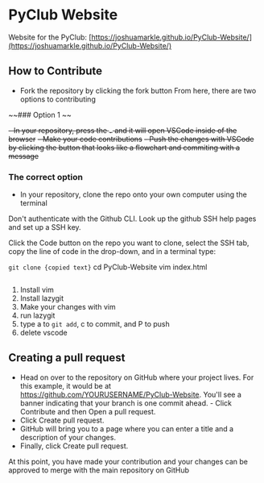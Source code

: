 # PyClub Website
Website for the PyClub: [https://joshuamarkle.github.io/PyClub-Website/](https://joshuamarkle.github.io/PyClub-Website/)

## How to Contribute
- Fork the repository by clicking the fork button
From here, there are two options to contributing

~~### Option 1 ~~

~~- In your repository, press the `.` and it will open VSCode inside of the browser~~
~~- Make your code contributions~~ 
~~- Push the changes with VSCode by clicking the button that looks like a flowchart and commiting with a message~~

### The correct option
- In your repository, clone the repo onto your own computer using the terminal


Don't authenticate with the Github CLI. Look up the github SSH help pages and
set up a SSH key. 

Click the Code button on the repo you want to clone, select the SSH tab, copy the line of code in the drop-down, and in a terminal type: 

`git clone {copied text}`
cd PyClub-Website
vim index.html
```
```
1. Install vim
2. Install lazygit
3. Make your changes with vim
4. run lazygit
5. type a to `git add`, c to commit, and P to push
6. delete vscode

## Creating a pull request
- Head on over to the repository on GitHub where your project lives. For this example, it would be at https://github.com/YOURUSERNAME/PyClub-Website. You'll see a banner indicating that your branch is one commit ahead.    - Click Contribute and then Open a pull request.
- Click Create pull request.
- GitHub will bring you to a page where you can enter a title and a description of your changes.
- Finally, click Create pull request.

At this point, you have made your contribution and your changes can be approved to merge with the main repository on GitHub
